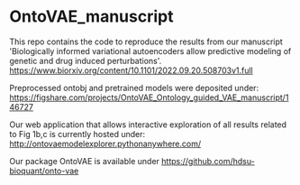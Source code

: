 # OntoVAE_manuscript

This repo contains the code to reproduce the results from our manuscript
'Biologically informed variational autoencoders allow predictive modeling of genetic and drug induced perturbations'.
https://www.biorxiv.org/content/10.1101/2022.09.20.508703v1.full

Preprocessed ontobj and pretrained models were deposited under:    
https://figshare.com/projects/OntoVAE_Ontology_guided_VAE_manuscript/146727

Our web application that allows interactive exploration of all results related to Fig 1b,c is currently hosted under:
http://ontovaemodelexplorer.pythonanywhere.com/

Our package OntoVAE is available under https://github.com/hdsu-bioquant/onto-vae
